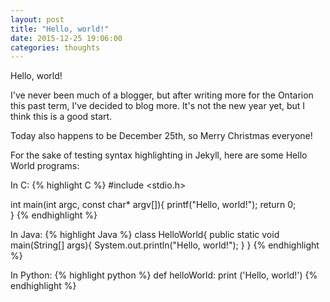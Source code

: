 ```yaml
---
layout: post
title: "Hello, world!"
date: 2015-12-25 19:06:00
categories: thoughts
---
```


Hello, world!

I've never been much of a blogger, but after writing more for the Ontarion this past term, I've decided to blog more. It's not the new year yet, but I think this is a good start.

Today also happens to be December 25th, so Merry Christmas everyone!

For the sake of testing syntax highlighting in Jekyll, here are some Hello World programs:

In C:
{% highlight C %}
#include <stdio.h>

int main(int argc, const char* argv[]){
	printf("Hello, world!");
	return 0;	
}
{% endhighlight %}

In Java:
{% highlight Java %}
class HelloWorld{
	public static void main(String[] args){
		System.out.println("Hello, world!");
	}
}
{% endhighlight %}

In Python:
{% highlight python %}
def helloWorld:
	print ('Hello, world!')
{% endhighlight %}